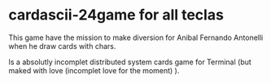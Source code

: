 # cardascii-24game for all teclas

This game have the mission to make diversion for Anibal Fernando Antonelli when he draw cards with chars.

Is a absolutly incomplet distributed system cards game for Terminal (but maked with love (incomplet love for the moment) ).
